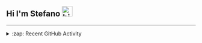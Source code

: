 ## Hi I'm Stefano <img src="https://user-images.githubusercontent.com/1303154/88677602-1635ba80-d120-11ea-84d8-d263ba5fc3c0.gif" width="28px" alt="hi">


---
  
<details>
  <summary>:zap: Recent GitHub Activity</summary>
  
  <!--START_SECTION:activity-->
  <!--END_SECTION:activity-->

</details>
